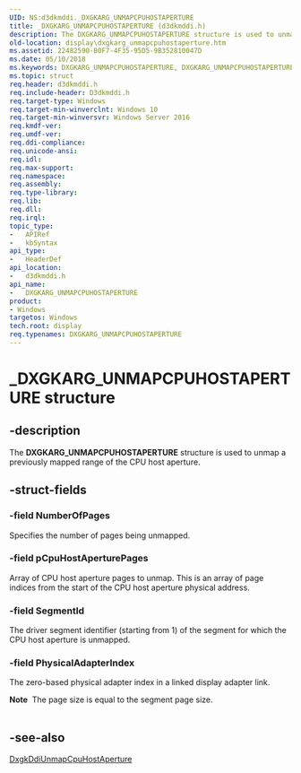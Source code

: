 ```yaml
---
UID: NS:d3dkmddi._DXGKARG_UNMAPCPUHOSTAPERTURE
title: _DXGKARG_UNMAPCPUHOSTAPERTURE (d3dkmddi.h)
description: The DXGKARG_UNMAPCPUHOSTAPERTURE structure is used to unmap a previously mapped range of the CPU host aperture.
old-location: display\dxgkarg_unmapcpuhostaperture.htm
ms.assetid: 22482590-B0F7-4F35-95D5-9B352810047D
ms.date: 05/10/2018
ms.keywords: DXGKARG_UNMAPCPUHOSTAPERTURE, DXGKARG_UNMAPCPUHOSTAPERTURE structure [Display Devices], _DXGKARG_UNMAPCPUHOSTAPERTURE, d3dkmddi/DXGKARG_UNMAPCPUHOSTAPERTURE, display.dxgkarg_unmapcpuhostaperture
ms.topic: struct
req.header: d3dkmddi.h
req.include-header: D3dkmddi.h
req.target-type: Windows
req.target-min-winverclnt: Windows 10
req.target-min-winversvr: Windows Server 2016
req.kmdf-ver: 
req.umdf-ver: 
req.ddi-compliance: 
req.unicode-ansi: 
req.idl: 
req.max-support: 
req.namespace: 
req.assembly: 
req.type-library: 
req.lib: 
req.dll: 
req.irql: 
topic_type:
-	APIRef
-	kbSyntax
api_type:
-	HeaderDef
api_location:
-	d3dkmddi.h
api_name:
-	DXGKARG_UNMAPCPUHOSTAPERTURE
product:
- Windows
targetos: Windows
tech.root: display
req.typenames: DXGKARG_UNMAPCPUHOSTAPERTURE
---
```


# _DXGKARG_UNMAPCPUHOSTAPERTURE structure


## -description


The <b>DXGKARG_UNMAPCPUHOSTAPERTURE</b> structure is used to unmap a previously mapped range of the CPU host aperture.


## -struct-fields




### -field NumberOfPages

Specifies the number of pages being unmapped.


### -field pCpuHostAperturePages

Array of CPU host aperture pages to unmap. This is an array of page indices from the start of the CPU host aperture physical address.


### -field SegmentId

The driver segment identifier (starting from 1) of the segment for which the CPU host aperture is unmapped.


### -field PhysicalAdapterIndex

The zero-based physical adapter index in a linked display adapter link.

<div class="alert"><b>Note</b>  The page size is equal to the segment page size.</div>
<div> </div>

## -see-also




<a href="https://msdn.microsoft.com/AFE6B92F-49DB-47F9-90BC-F75B5F37178D">DxgkDdiUnmapCpuHostAperture</a>
 

 

